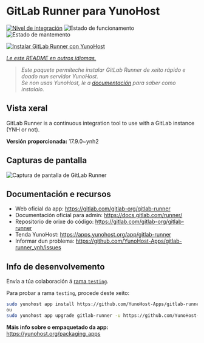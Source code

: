 <!--
NOTA: Este README foi creado automáticamente por <https://github.com/YunoHost/apps/tree/master/tools/readme_generator>
NON debe editarse manualmente.
-->

# GitLab Runner para YunoHost

[![Nivel de integración](https://apps.yunohost.org/badge/integration/gitlab-runner)](https://ci-apps.yunohost.org/ci/apps/gitlab-runner/)
![Estado de funcionamento](https://apps.yunohost.org/badge/state/gitlab-runner)
![Estado de mantemento](https://apps.yunohost.org/badge/maintained/gitlab-runner)

[![Instalar GitLab Runner con YunoHost](https://install-app.yunohost.org/install-with-yunohost.svg)](https://install-app.yunohost.org/?app=gitlab-runner)

*[Le este README en outros idiomas.](./ALL_README.md)*

> *Este paquete permíteche instalar GitLab Runner de xeito rápido e doado nun servidor YunoHost.*  
> *Se non usas YunoHost, le a [documentación](https://yunohost.org/install) para saber como instalalo.*

## Vista xeral

GitLab Runner is a continuous integration tool to use with a GitLab instance (YNH or not).


**Versión proporcionada:** 17.9.0~ynh2

## Capturas de pantalla

![Captura de pantalla de GitLab Runner](./doc/screenshots/ci-cd-test-deploy-illustration_2x.png)

## Documentación e recursos

- Web oficial da app: <https://gitlab.com/gitlab-org/gitlab-runner>
- Documentación oficial para admin: <https://docs.gitlab.com/runner/>
- Repositorio de orixe do código: <https://gitlab.com/gitlab-org/gitlab-runner>
- Tenda YunoHost: <https://apps.yunohost.org/app/gitlab-runner>
- Informar dun problema: <https://github.com/YunoHost-Apps/gitlab-runner_ynh/issues>

## Info de desenvolvemento

Envía a túa colaboración á [rama `testing`](https://github.com/YunoHost-Apps/gitlab-runner_ynh/tree/testing).

Para probar a rama `testing`, procede deste xeito:

```bash
sudo yunohost app install https://github.com/YunoHost-Apps/gitlab-runner_ynh/tree/testing --debug
ou
sudo yunohost app upgrade gitlab-runner -u https://github.com/YunoHost-Apps/gitlab-runner_ynh/tree/testing --debug
```

**Máis info sobre o empaquetado da app:** <https://yunohost.org/packaging_apps>
